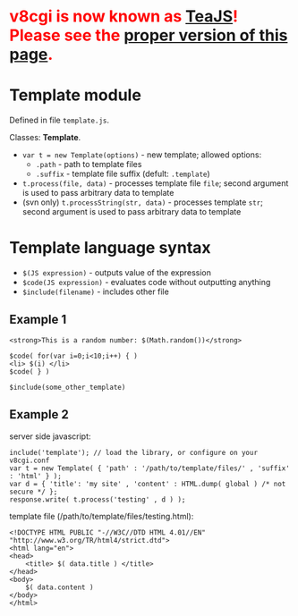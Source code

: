 # <font color='red'><b>v8cgi is now known as <a href='http://code.google.com/p/teajs/'>TeaJS</a>! Please see the <a href='http://code.google.com/p/teajs/wiki/API_Template'>proper version of this page</a>.</b></font> #
# Template module #

Defined in file `template.js`.

Classes: **Template**.

  * `var t = new Template(options)` - new template; allowed options:
    * `.path` - path to template files
    * `.suffix` - template file suffix (defult: `.template`)
  * `t.process(file, data)` - processes template file `file`; second argument is used to pass arbitrary data to template
  * (svn only) `t.processString(str, data)` - processes template `str`; second argument is used to pass arbitrary data to template

# Template language syntax #

  * `$(JS expression)` - outputs value of the expression
  * `$code(JS expression)` - evaluates code without outputting anything
  * `$include(filename)` - includes other file

## Example 1 ##

```
<strong>This is a random number: $(Math.random())</strong>

$code( for(var i=0;i<10;i++) { )
<li> $(i) </li>
$code( } )

$include(some_other_template)
```

## Example 2 ##

server side javascript:
```
include('template'); // load the library, or configure on your v8cgi.conf
var t = new Template( { 'path' : '/path/to/template/files/' , 'suffix' : 'html' } );
var d = { 'title': 'my site' , 'content' : HTML.dump( global ) /* not secure */ };
response.write( t.process('testing' , d ) );
```

template file (/path/to/template/files/testing.html):
```
<!DOCTYPE HTML PUBLIC "-//W3C//DTD HTML 4.01//EN" "http://www.w3.org/TR/html4/strict.dtd">
<html lang="en">
<head>
    <title> $( data.title ) </title>
</head>
<body>
    $( data.content )
</body>
</html>
```